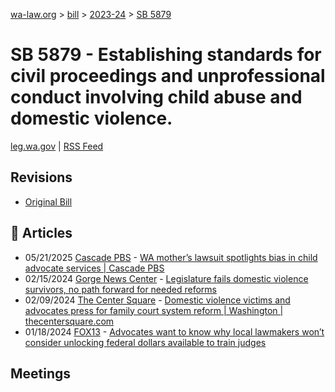 [wa-law.org](/) > [bill](/bill/) > [2023-24](/bill/2023-24/) > [SB 5879](/bill/2023-24/sb/5879/)

# SB 5879 - Establishing standards for civil proceedings and unprofessional conduct involving child abuse and domestic violence.
[leg.wa.gov](https://app.leg.wa.gov/billsummary?BillNumber=5879&Year=2023&Initiative=false) | [RSS Feed](./rss.xml)

## Revisions
* [Original Bill](1/)

## 📰 Articles
* 05/21/2025 [Cascade PBS](/org/cascade_pbs/) - [WA mother’s lawsuit spotlights bias in child advocate services | Cascade PBS](https://www.cascadepbs.org/news/2025/05/wa-mothers-lawsuit-spotlights-bias-child-advocate-services#:~:text=introduced%20in%20the%20Washington%20Legislature)
* 02/15/2024 [Gorge News Center](/org/gorge_news_center/) - [Legislature fails domestic violence survivors, no path forward for needed reforms](https://gorgenewscenter.com/2024/02/15/legislature-fails-domestic-violence-survivors-no-path-forward-for-needed-reforms/#:~:text=Senate%20Bill%205879)
* 02/09/2024 [The Center Square](/org/the_center_square/) - [Domestic violence victims and advocates press for family court system reform | Washington | thecentersquare.com](https://www.thecentersquare.com/washington/article_0c4f4c72-c79c-11ee-9674-5f1fc8b3a413.html#:~:text=SB%205879)
* 01/18/2024 [FOX13](/org/fox13/) - [Advocates want to know why local lawmakers won’t consider unlocking federal dollars available to train judges](https://www.fox13seattle.com/news/advocates-want-to-know-why-local-lawmakers-wont-consider-unlocking-federal-dollars-available-to-train-judges#:~:text=SB%205879)

## Meetings